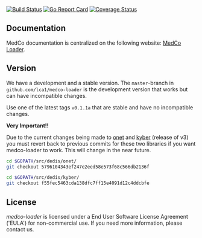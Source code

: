 [![Build Status](https://travis-ci.org/lca1/medco-loader.svg?branch=master)](https://travis-ci.org/lca1/medco-loader) 
[![Go Report Card](https://goreportcard.com/badge/github.com/lca1/medco-loader)](https://goreportcard.com/report/github.com/lca1/medco-loader) 
[![Coverage Status](https://coveralls.io/repos/github/lca1/medco-loader/badge.svg?branch=master)](https://coveralls.io/github/lca1/medco-loader?branch=master)

## Documentation
MedCo documentation is centralized on the following website: 
[MedCo Loader](https://medco.epfl.ch/documentation/developer/components/medco-loader.html).

## Version

We have a development and a stable version. The `master`-branch in `github.com/lca1/medco-loader` is the development version that works but can have incompatible changes.

Use one of the latest tags `v0.1.1a` that are stable and have no incompatible changes.

**Very Important!!** 

Due to the current changes being made to [onet](https://go.dedis.ch/onet/v3) and [kyber](https://go.dedis.ch/kyber/v3) (release of v3) you must revert back to previous commits for these two libraries if you want medco-loader to work. This will change in the near future. 

```bash
cd $GOPATH/src/dedis/onet/
git checkout 5796104343ef247e2eed58e573f68c566db2136f

cd $GOPATH/src/dedis/kyber/
git checkout f55fec5463cda138dfc7ff15e4091d12c4ddcbfe
```

## License
*medco-loader* is licensed under a End User Software License Agreement ('EULA') for non-commercial use.
If you need more information, please contact us.
